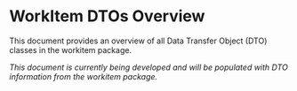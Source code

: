 # WorkItem DTOs Overview

This document provides an overview of all Data Transfer Object (DTO) classes in the workitem package.

*This document is currently being developed and will be populated with DTO information from the workitem package.*
